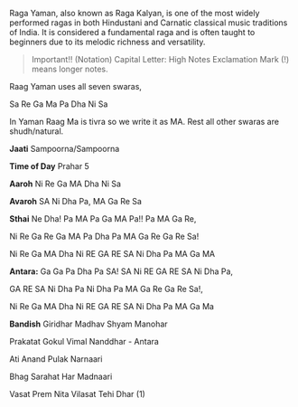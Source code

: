 Raga Yaman, also known as Raga Kalyan, is one of the most widely performed ragas in both Hindustani and Carnatic classical music traditions of India. It is considered a fundamental raga and is often taught to beginners due to its melodic richness and versatility.

> Important!! (Notation)
> Capital Letter: High Notes
> Exclamation Mark (!) means longer notes.

Raag Yaman uses all seven swaras,

Sa Re Ga Ma Pa Dha Ni Sa

In Yaman Raag Ma is tivra so we write it as MA. Rest all other swaras are shudh/natural.

**Jaati**
Sampoorna/Sampoorna

**Time of Day**
Prahar 5

**Aaroh**
Ni Re Ga MA Dha Ni Sa

**Avaroh**
SA Ni Dha Pa, MA Ga Re Sa

**Sthai**
Ne Dha! Pa MA Pa Ga MA Pa!! Pa MA Ga Re,

Ni Re Ga Re Ga MA Pa Dha Pa MA Ga Re Ga Re Sa!

Ni Re Ga MA Dha Ni RE GA RE SA Ni Dha Pa MA Ga MA

**Antara:**
Ga Ga Pa Dha Pa SA! SA Ni RE GA RE SA Ni Dha Pa,

GA RE SA Ni Dha Pa Ni Dha Pa MA Ga Re Ga Re Sa!,

Ni Re Ga MA Dha Ni RE GA RE SA Ni Dha Pa MA Ga Ma

**Bandish**
Giridhar Madhav Shyam Manohar

Prakatat Gokul Vimal Nanddhar - Antara

Ati Anand Pulak Narnaari

Bhag Sarahat Har Madnaari

Vasat Prem Nita Vilasat Tehi Dhar (1)